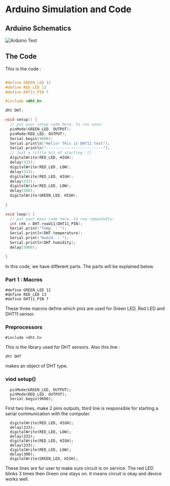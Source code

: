 # Arduino Simulation and Code 

## Arduino Schematics 

![Arduino Test](./Arduino%20-%20First%20Test.bmp)

## The Code 
This is the code : 

```c 

#define GREEN_LED 12
#define RED_LED 13
#define DHT11_PIN 7 

#include <dht.h>

dht DHT; 

void setup() {
  // put your setup code here, to run once:
  pinMode(GREEN_LED, OUTPUT); 
  pinMode(RED_LED, OUTPUT); 
  Serial.begin(9600); 
  Serial.println("Hello! This is DHT11 test"); 
  Serial.println("-------------------------");
  // Just a little bit of starting :))
  digitalWrite(RED_LED, HIGH); 
  delay(333); 
  digitalWrite(RED_LED, LOW); 
  delay(333); 
  digitalWrite(RED_LED, HIGH); 
  delay(333); 
  digitalWrite(RED_LED, LOW); 
  delay(300);
  digitalWrite(GREEN_LED, HIGH);
  
}

void loop() {
  // put your main code here, to run repeatedly:
  int chk = DHT.read11(DHT11_PIN); 
  Serial.print("Temp. : "); 
  Serial.println(DHT.temperature); 
  Serial.print("Humid. : "); 
  Serial.println(DHT.humidity); 
  delay(5000);

}
``` 
In this code, we have different parts. The parts will be explained below. 

### Part 1 : Macros 

```
#define GREEN_LED 12
#define RED_LED 13
#define DHT11_PIN 7 
``` 
These three macros define which pins are used for Green LED, Red LED and DHT11 sensor. 

### Preprocessors 

```
#include <dht.h> 
``` 
This is the library used for DHT sensors. Also this line : 

```
dht DHT
``` 
makes an object of DHT type. 

### viod setup() 

```
  pinMode(GREEN_LED, OUTPUT); 
  pinMode(RED_LED, OUTPUT); 
  Serial.begin(9600); 
``` 

First two lines, make 2 pins outputs, third line is responsible for starting a serial communication with the computer. 

```
  digitalWrite(RED_LED, HIGH); 
  delay(333); 
  digitalWrite(RED_LED, LOW); 
  delay(333); 
  digitalWrite(RED_LED, HIGH); 
  delay(333); 
  digitalWrite(RED_LED, LOW); 
  delay(300);
  digitalWrite(GREEN_LED, HIGH);
``` 
These lines are for user to make sure circuit is on service. The red LED blinks 3 times then Green one stays on. It means circuit is okay and device works well. 